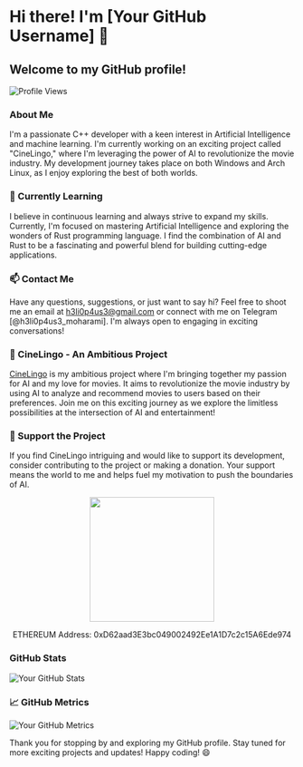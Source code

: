 # Hi there! I'm [Your GitHub Username] 👋

## Welcome to my GitHub profile!

![Profile Views](https://komarev.com/ghpvc/?username=h3li0p4us3&color=brightgreen)

### About Me

I'm a passionate C++ developer with a keen interest in Artificial Intelligence and machine learning. I'm currently working on an exciting project called "CineLingo," where I'm leveraging the power of AI to revolutionize the movie industry. My development journey takes place on both Windows and Arch Linux, as I enjoy exploring the best of both worlds.

### 🌱 Currently Learning

I believe in continuous learning and always strive to expand my skills. Currently, I'm focused on mastering Artificial Intelligence and exploring the wonders of Rust programming language. I find the combination of AI and Rust to be a fascinating and powerful blend for building cutting-edge applications.

### 📫 Contact Me

Have any questions, suggestions, or just want to say hi? Feel free to shoot me an email at h3li0p4us3@gmail.com or connect with me on Telegram [@h3li0p4us3_moharami]. I'm always open to engaging in exciting conversations!

### 🚀 CineLingo - An Ambitious Project

[CineLingo](https://github.com/SauToriN/CineLingo) is my ambitious project where I'm bringing together my passion for AI and my love for movies. It aims to revolutionize the movie industry by using AI to analyze and recommend movies to users based on their preferences. Join me on this exciting journey as we explore the limitless possibilities at the intersection of AI and entertainment!

### 💖 Support the Project

If you find CineLingo intriguing and would like to support its development, consider contributing to the project or making a donation. Your support means the world to me and helps fuel my motivation to push the boundaries of AI.

<p align="center">
  <a href="https://www.coffeebede.com/h3li0p4us3">
    <img src="https://coffeebede.ir/DashboardTemplateV2/app-assets/images/banner/default-yellow.svg" width="220"/>
  </a>
</p>

<p align="center">
  ETHEREUM Address: 0xD62aad3E3bc049002492Ee1A1D7c2c15A6Ede974
</p>

### GitHub Stats

![Your GitHub Stats](https://github-readme-stats.vercel.app/api?username=h3li0p4us3&show_icons=true&count_private=true&hide=prs,issues&theme=radical)

### 📈 GitHub Metrics

![Your GitHub Metrics](https://metrics.lecoq.io/h3li0p4us3)

Thank you for stopping by and exploring my GitHub profile. Stay tuned for more exciting projects and updates! Happy coding! 😄

